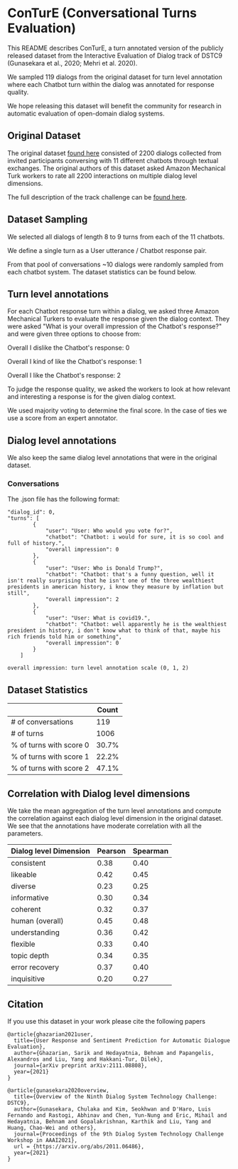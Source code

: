 # ConTurE (Conversational Turns Evaluation)
This README describes ConTurE, a turn annotated version of the publicly released dataset 
from the Interactive Evaluation of Dialog track of DSTC9 (Gunasekara et al., 2020; Mehri et al. 2020). 

We sampled 119 dialogs from the original dataset for turn level 
annotation where each Chatbot turn within the dialog was annotated for response quality. 

We hope releasing this dataset will benefit the community 
for research in automatic evaluation of open-domain dialog systems.

## Original Dataset

The original dataset [found here](https://github.com/exe1023/DialEvalMetrics) 
consisted of 2200 dialogs collected from 
invited participants conversing with 11 different chatbots through textual exchanges. 
The original authors of this dataset asked Amazon Mechanical Turk workers 
to rate all 2200 interactions on multiple dialog level dimensions.

The full description of the track challenge can be [found here](https://drive.google.com/file/d/1oVDMg-6HffMpkSXWylafTvVI1pDuMuqw/view).

## Dataset Sampling
We selected all dialogs of length 8 to 9 turns from each of the 11 chatbots.

We define a single turn as a User utterance / Chatbot response pair.

From that pool of conversations ~10 dialogs were randomly sampled from each chatbot system.
The dataset statistics can be found below.

## Turn level annotations

For each Chatbot response turn within a dialog, we asked three Amazon Mechanical Turkers 
to evaluate the response given the dialog context. They were asked 
"What is your overall impression of the Chatbot's response?" 
and were given three options to choose from:

Overall I dislike the Chatbot's response: 0

Overall I kind of like the Chatbot's response: 1

Overall I like the Chatbot's response: 2

To judge the response quality, we asked the workers to look at how relevant and interesting 
a response is for the given dialog context. 

We used majority voting to determine the final score. In the case of ties we use a score from an expert annotator.

## Dialog level annotations

We also keep the same dialog level annotations that were in the original dataset.

### Conversations

The .json file has the following format:

```
"dialog_id": 0,
"turns": [
        {
            "user": "User: Who would you vote for?",
            "chatbot": "Chatbot: i would for sure, it is so cool and full of history.",
            "overall impression": 0
        },
        {
            "user": "User: Who is Donald Trump?",
            "chatbot": "Chatbot: that's a funny question, well it isn't really surprising that he isn't one of the three wealthiest presidents in american history, i know they measure by inflation but still",
            "overall impression": 2
        },
        {
            "user": "User: What is covid19.",
            "chatbot": "Chatbot: well apparently he is the wealthiest president in history, i don't know what to think of that, maybe his rich friends told him or something",
            "overall impression": 0
        }
    ]

overall impression: turn level annotation scale (0, 1, 2)

```

## Dataset Statistics

|             | Count |
| ----------- | ----------- |
| # of conversations        | 119       |
| # of turns                | 1006      |
| % of turns with score 0   | 30.7%     |
| % of turns with score 1   | 22.2%     |
| % of turns with score 2   | 47.1%       |

## Correlation with Dialog level dimensions

We take the mean aggregation of the turn level annotations and 
compute the correlation against each dialog level dimension in the original dataset. 
We see that the annotations have moderate correlation with all the parameters.

| Dialog level Dimension    | Pearson    | Spearman |
| -----------               |----------- | -----------
| consistent                | 0.38       | 0.40     |
| likeable                  | 0.42       | 0.45     |
| diverse                   | 0.23       | 0.25     |
| informative               | 0.30       | 0.34     |
| coherent                  | 0.32       | 0.37     |
| human (overall)           | 0.45       | 0.48     |
| understanding             | 0.36       | 0.42     |
| flexible                  | 0.33       | 0.40     |
| topic depth               | 0.34       | 0.35     |
| error recovery            | 0.37       | 0.40     |
| inquisitive               | 0.20       | 0.27     |

## Citation
If you use this dataset in your work please cite the following papers

```
@article{ghazarian2021user,
  title={User Response and Sentiment Prediction for Automatic Dialogue Evaluation},
  author={Ghazarian, Sarik and Hedayatnia, Behnam and Papangelis, Alexandros and Liu, Yang and Hakkani-Tur, Dilek},
  journal={arXiv preprint arXiv:2111.08808},
  year={2021}
}
```

```
@article{gunasekara2020overview,
  title={Overview of the Ninth Dialog System Technology Challenge: DSTC9},
  author={Gunasekara, Chulaka and Kim, Seokhwan and D'Haro, Luis Fernando and Rastogi, Abhinav and Chen, Yun-Nung and Eric, Mihail and Hedayatnia, Behnam and Gopalakrishnan, Karthik and Liu, Yang and Huang, Chao-Wei and others},
  journal={Proceedings of the 9th Dialog System Technology Challenge Workshop in AAAI2021},
  url = {https://arxiv.org/abs/2011.06486},
  year={2021}
}
```